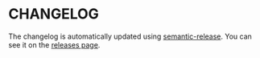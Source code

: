 # CHANGELOG

The changelog is automatically updated using
[semantic-release](https://github.com/semantic-release/semantic-release). You can see it on
the [releases page](../../releases).

